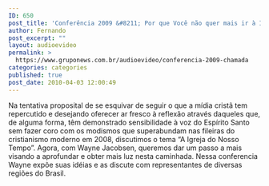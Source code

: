 ```yaml
---
ID: 650
post_title: 'Conferência 2009 &#8211; Por que Você não quer mais ir à Igreja? &#8211; Chamada'
author: Fernando
post_excerpt: ""
layout: audioevideo
permalink: >
  https://www.gruponews.com.br/audioevideo/conferencia-2009-chamada
categories: categories
published: true
post_date: 2010-04-03 12:00:49
---
```

Na tentativa proposital de se esquivar de seguir o que a mídia cristã tem repercutido e desejando oferecer ar fresco à reflexão através daqueles que, de alguma forma, têm demonstrado sensibilidade à voz do Espírito Santo sem fazer coro com os modismos que superabundam nas fileiras do cristianismo moderno em 2008, discutimos o tema “A Igreja do Nosso Tempo”. Agora, com Wayne Jacobsen, queremos dar um passo a mais visando a aprofundar e obter mais luz nesta caminhada. Nessa conferencia Wayne expõe suas idéias e as discute com representantes de diversas regiões do Brasil.